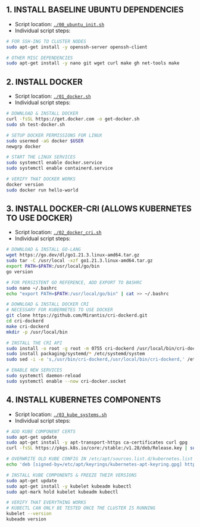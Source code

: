 ## 1. INSTALL BASELINE UBUNTU DEPENDENCIES

- Script location: [`./00_ubuntu_init.sh`](00_ubuntu_init.sh)
- Individual script steps:

```bash
# FOR SSH-ING TO CLUSTER NODES
sudo apt-get install -y openssh-server openssh-client

# OTHER MISC DEPENDENCIES
sudo apt-get install -y nano git wget curl make gh net-tools make
```

## 2. INSTALL DOCKER

- Script location: [`./01_docker.sh`](01_docker.sh)
- Individual script steps:

```bash
# DOWNLOAD & INSTALL DOCKER
curl -fsSL https://get.docker.com -o get-docker.sh
sudo sh test-docker.sh
```

```bash
# SETUP DOCKER PERMISSIONS FOR LINUX
sudo usermod -aG docker $USER
newgrp docker

# START THE LINUX SERVICES
sudo systemctl enable docker.service
sudo systemctl enable containerd.service
```

```bash
# VERIFY THAT DOCKER WORKS
docker version
sudo docker run hello-world
```

## 3. INSTALL DOCKER-CRI (ALLOWS KUBERNETES TO USE DOCKER)

- Script location: [`./02_docker_cri.sh`](02_docker_cri.sh)
- Individual script steps:

```bash
# DOWNLOAD & INSTALL GO-LANG
wget https://go.dev/dl/go1.21.3.linux-amd64.tar.gz
sudo tar -C /usr/local -xzf go1.21.3.linux-amd64.tar.gz
export PATH=$PATH:/usr/local/go/bin
go version
```

```bash
# FOR PERSISTENT GO REFERENCE, ADD EXPORT TO BASHRC
sudo nano ~/.bashrc
echo "export PATH=$PATH:/usr/local/go/bin" | cat >> ~/.bashrc
```

```bash
# DOWNLOAD & INSTALL DOCKER CRI
# NECESSARY FOR KUBERNETES TO USE DOCKER
git clone https://github.com/Mirantis/cri-dockerd.git
cd cri-dockerd
make cri-dockerd
mkdir -p /usr/local/bin
```

```bash
# INSTALL THE CRI API
sudo install -o root -g root -m 0755 cri-dockerd /usr/local/bin/cri-dockerd
sudo install packaging/systemd/* /etc/systemd/system
sudo sed -i -e 's,/usr/bin/cri-dockerd,/usr/local/bin/cri-dockerd,' /etc/systemd/system/cri-docker.service
```

```bash
# ENABLE NEW SERVICES
sudo systemctl daemon-reload
sudo systemctl enable --now cri-docker.socket
```

## 4. INSTALL KUBERNETES COMPONENTS

- Script location: [`./03_kube_systems.sh`](03_kube_systems.sh)
- Individual script steps:

```bash
# ADD KUBE COMPONENT CERTS
sudo apt-get update
sudo apt-get install -y apt-transport-https ca-certificates curl gpg
curl -fsSL https://pkgs.k8s.io/core:/stable:/v1.28/deb/Release.key | sudo gpg --dearmor -o /etc/apt/keyrings/kubernetes-apt-keyring.gpg
```

```bash
# OVERWRITE OLD KUBE CONFIG IN /etc/apt/sources.list.d/kubernetes.list
echo 'deb [signed-by=/etc/apt/keyrings/kubernetes-apt-keyring.gpg] https://pkgs.k8s.io/core:/stable:/v1.28/deb/ /' | sudo tee /etc/apt/sources.list.d/kubernetes.list
```

```bash
# INSTALL KUBE COMPONENTS & FREEZE THEIR VERSIONS
sudo apt-get update
sudo apt-get install -y kubelet kubeadm kubectl
sudo apt-mark hold kubelet kubeadm kubectl
```

```bash
# VERIFY THAT EVERYTHING WORKS
# KUBECTL CAN ONLY BE TESTED ONCE THE CLUSTER IS RUNNING
kubelet --version
kubeadm version
```